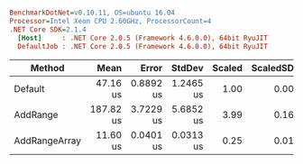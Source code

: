 ``` ini

BenchmarkDotNet=v0.10.11, OS=ubuntu 16.04
Processor=Intel Xeon CPU 2.60GHz, ProcessorCount=4
.NET Core SDK=2.1.4
  [Host]     : .NET Core 2.0.5 (Framework 4.6.0.0), 64bit RyuJIT
  DefaultJob : .NET Core 2.0.5 (Framework 4.6.0.0), 64bit RyuJIT


```
|        Method |      Mean |     Error |    StdDev | Scaled | ScaledSD |
|-------------- |----------:|----------:|----------:|-------:|---------:|
|       Default |  47.16 us | 0.8892 us | 1.2465 us |   1.00 |     0.00 |
|      AddRange | 187.82 us | 3.7229 us | 5.6852 us |   3.99 |     0.16 |
| AddRangeArray |  11.60 us | 0.0401 us | 0.0313 us |   0.25 |     0.01 |
